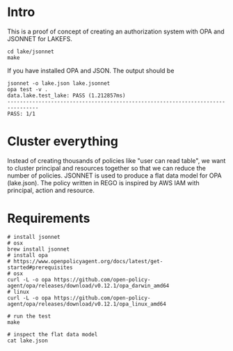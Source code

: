 # Intro
This is a proof of concept of creating an authorization system with OPA and JSONNET for LAKEFS.

```
cd lake/jsonnet
make
```

If you have installed OPA and JSON. The output should be
```
jsonnet -o lake.json lake.jsonnet
opa test -v .
data.lake.test_lake: PASS (1.212857ms)
--------------------------------------------------------------------------------
PASS: 1/1
```

# Cluster everything
Instead of creating thousands of policies like "user can read table", we want
to cluster principal and resources together so that we can reduce the number of policies.
JSONNET is used to produce a flat data model for OPA (lake.json). The policy written in
REGO is inspired by AWS IAM with principal, action and resource.

# Requirements
```
# install jsonnet
# osx
brew install jsonnet
# install opa
# https://www.openpolicyagent.org/docs/latest/get-started#prerequisites
# osx
curl -L -o opa https://github.com/open-policy-agent/opa/releases/download/v0.12.1/opa_darwin_amd64
# linux
curl -L -o opa https://github.com/open-policy-agent/opa/releases/download/v0.12.1/opa_linux_amd64

# run the test
make

# inspect the flat data model
cat lake.json
```
